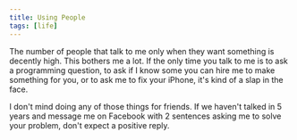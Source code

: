 ```yaml
---
title: Using People
tags: [life]
---
```


The number of people that talk to me only when they want something is decently high. This bothers me a lot. If the only time you talk to me is to ask a programming question,  to ask if I know some you can hire me to make something for you, or to ask me to fix your iPhone, it's kind of a slap in the face.

I don't mind doing any of those things for friends. If we haven't talked in 5 years and message me on Facebook with 2 sentences asking me to solve your problem, don't expect a positive reply.
